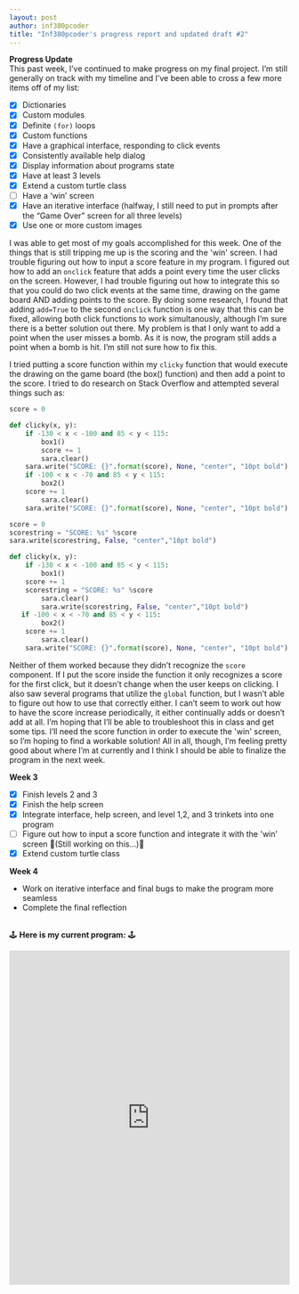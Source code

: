 ```yaml
---
layout: post
author: inf380pcoder
title: "Inf380pcoder's progress report and updated draft #2"
---
```


**Progress Update**
<br>This past week, I’ve continued to make progress on my final project. I’m still generally on track with my  timeline and I’ve been able to cross a few more items off of my list: 

- [X]  Dictionaries
- [X]  Custom modules
- [X]  Definite `(for)` loops
- [X]  Custom functions
- [X]  Have a graphical interface, responding to click events
- [X]  Consistently available help dialog 
- [X]  Display information about programs state
- [X]  Have at least 3 levels
- [X]  Extend a custom turtle class
- [ ]  Have a ‘win’ screen
- [X]  Have an iterative interface (halfway, I still need to put in prompts after the “Game Over” screen for all three levels)
- [X]  Use one or more custom images 

I was able to get most of my goals accomplished for this week. One of the things that is still tripping me up is the scoring and the 'win' screen. I had trouble figuring out how to input a score feature in my program. I figured out how to add an `onclick` feature that adds a point every time the user clicks on the screen. However, I had trouble figuring out how to integrate this so that you could do two click events at the same time, drawing on the game board AND adding points to the score. By doing some research, I found that adding `add=True` to the second `onclick` function is one way that this can be fixed, allowing both click functions to work simultanously, although I’m sure there is a better solution out there. My problem is that I only want to add a point when the user misses a bomb. As it is now, the program still adds a point when a bomb is hit. I’m still not sure how to fix this. 

I tried putting a score function within my `clicky` function that would execute the drawing on the game board (the box() function) and then add a point to the score. I tried to do research on Stack Overflow and attempted several things such as: 

```python
score = 0

def clicky(x, y):
    if -130 < x < -100 and 85 < y < 115:
    	box1()
    	score += 1
    	sara.clear()
  	sara.write("SCORE: {}".format(score), None, "center", "10pt bold")
    if -100 < x < -70 and 85 < y < 115:
    	box2()
	score += 1
    	sara.clear()
  	sara.write("SCORE: {}".format(score), None, "center", "10pt bold")
```

```python
score = 0
scorestring = "SCORE: %s" %score
sara.write(scorestring, False, "center","10pt bold")

def clicky(x, y):
    if -130 < x < -100 and 85 < y < 115:
    	box1()
	score += 1
   	scorestring = "SCORE: %s" %score
    	sara.clear()
     	sara.write(scorestring, False, "center","10pt bold")
   if -100 < x < -70 and 85 < y < 115:
    	box2()
	score += 1
    	sara.clear()
  	sara.write("SCORE: {}".format(score), None, "center", "10pt bold")
```

Neither of them worked because they didn’t recognize the `score` component. If I put the score inside the function it only recognizes a score for the first click, but it doesn’t change when the user keeps on clicking. I also saw several programs that utilize the `global` function, but I wasn’t able to figure out how to use that correctly either. I can’t seem to work out how to have the score increase periodically, it either continually adds or doesn’t add at all. I’m hoping that I’ll be able to troubleshoot this in class and get some tips. I’ll need the score function in order to execute the 'win' screen, so I’m hoping to find a workable solution! All in all, though, I’m feeling pretty good about where I’m at currently and I think I should be able to finalize the program in the next week. 

**Week 3**
- [X] Finish levels 2 and 3 
- [X] Finish the help screen 
- [X] Integrate interface, help screen, and level 1,2, and 3 trinkets into one program 
- [ ] Figure out how to input a score function and integrate it with the 'win' screen :construction:(Still working on this...):construction:
- [X] Extend custom turtle class 

**Week 4**
- Work on iterative interface and final bugs to make the program more seamless
- Complete the final reflection


 <br>:joystick: **Here is my current program:** :joystick:
<iframe src="https://trinket.io/embed/python/523654d891" width="100%" height="600" frameborder="0" marginwidth="0" marginheight="0" allowfullscreen></iframe>
